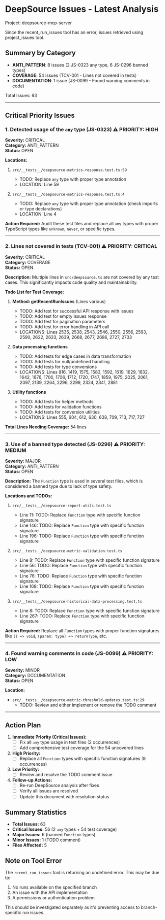 # DeepSource Issues - Latest Analysis

Project: deepsource-mcp-server

Since the recent_run_issues tool has an error, issues retrieved using project_issues tool.

## Summary by Category

- **ANTI_PATTERN**: 8 issues (2 JS-0323 any type, 6 JS-0296 banned types)
- **COVERAGE**: 54 issues (TCV-001 - Lines not covered in tests)
- **DOCUMENTATION**: 1 issue (JS-0099 - Found warning comments in code)

Total Issues: 63

---

## Critical Priority Issues

### 1. Detected usage of the `any` type (JS-0323) ⚠️ PRIORITY: HIGH
**Severity:** CRITICAL  
**Category:** ANTI_PATTERN  
**Status:** OPEN

**Locations:**
1. `src/__tests__/deepsource-metrics-response.test.ts:59`
   - TODO: Replace `any` type with proper type annotation
   - LOCATION: Line 59
   
2. `src/__tests__/deepsource-metrics-response.test.ts:4`
   - TODO: Replace `any` type with proper type annotation (check imports or type declarations)
   - LOCATION: Line 4

**Action Required:** Audit these test files and replace all `any` types with proper TypeScript types like `unknown`, `never`, or specific types.

---

### 2. Lines not covered in tests (TCV-001) ⚠️ PRIORITY: CRITICAL
**Severity:** CRITICAL  
**Category:** COVERAGE  
**Status:** OPEN

**Description:** Multiple lines in `src/deepsource.ts` are not covered by any test cases. This significantly impacts code quality and maintainability.

**Todo List for Test Coverage:**

1. **Method: getRecentRunIssues** (Lines various)
   - TODO: Add test for successful API response with issues
   - TODO: Add test for empty issues response
   - TODO: Add test for pagination parameters
   - TODO: Add test for error handling in API call
   - LOCATIONS: Lines 2535, 2538, 2543, 2546, 2550, 2556, 2563, 2590, 2622, 2633, 2639, 2668, 2677, 2686, 2727, 2733

2. **Data processing functions** 
   - TODO: Add tests for edge cases in data transformation
   - TODO: Add tests for null/undefined handling
   - TODO: Add tests for type conversions
   - LOCATIONS: Lines 816, 1419, 1575, 1583, 1592, 1619, 1629, 1632, 1642, 1676, 1700, 1706, 1712, 1720, 1747, 1859, 1975, 2025, 2061, 2097, 2139, 2264, 2296, 2299, 2324, 2341, 2881

3. **Utility functions** 
   - TODO: Add tests for helper methods
   - TODO: Add tests for validation functions
   - TODO: Add tests for conversion utilities
   - LOCATIONS: Lines 555, 604, 612, 630, 638, 709, 713, 717, 727

**Total Lines Needing Coverage:** 54 lines

---

### 3. Use of a banned type detected (JS-0296) ⚠️ PRIORITY: MEDIUM
**Severity:** MAJOR  
**Category:** ANTI_PATTERN  
**Status:** OPEN

**Description:** The `Function` type is used in several test files, which is considered a banned type due to lack of type safety.

**Locations and TODOs:**

1. `src/__tests__/deepsource-report-utils.test.ts`
   - Line 11: TODO: Replace `Function` type with specific function signature
   - Line 146: TODO: Replace `Function` type with specific function signature  
   - Line 196: TODO: Replace `Function` type with specific function signature

2. `src/__tests__/deepsource-metric-validation.test.ts`
   - Line 8: TODO: Replace `Function` type with specific function signature
   - Line 56: TODO: Replace `Function` type with specific function signature
   - Line 76: TODO: Replace `Function` type with specific function signature
   - Line 108: TODO: Replace `Function` type with specific function signature

3. `src/__tests__/deepsource-historical-data-processing.test.ts`
   - Line 8: TODO: Replace `Function` type with specific function signature
   - Line 267: TODO: Replace `Function` type with specific function signature

**Action Required:** Replace all `Function` types with proper function signatures like `() => void`, `(param: type) => returnType`, etc.

---

### 4. Found warning comments in code (JS-0099) ⚠️ PRIORITY: LOW
**Severity:** MINOR  
**Category:** DOCUMENTATION  
**Status:** OPEN

**Location:**
- `src/__tests__/deepsource-metric-threshold-updates.test.ts:29`
  - TODO: Review and either implement or remove the TODO comment

---

## Action Plan

1. **Immediate Priority (Critical Issues):**
   - [ ] Fix all `any` type usage in test files (2 occurrences)
   - [ ] Add comprehensive test coverage for the 54 uncovered lines

2. **High Priority:**
   - [ ] Replace all `Function` types with specific function signatures (9 occurrences)

3. **Low Priority:**
   - [ ] Review and resolve the TODO comment issue

4. **Follow-up Actions:**
   - [ ] Re-run DeepSource analysis after fixes
   - [ ] Verify all issues are resolved
   - [ ] Update this document with resolution status

## Summary Statistics

- **Total Issues:** 63
- **Critical Issues:** 56 (2 `any` types + 54 test coverage)
- **Major Issues:** 6 (banned `Function` types)
- **Minor Issues:** 1 (TODO comment)
- **Files Affected:** 5

## Note on Tool Error

The `recent_run_issues` tool is returning an undefined error. This may be due to:
1. No runs available on the specified branch
2. An issue with the API implementation
3. A permissions or authentication problem

This should be investigated separately as it's preventing access to branch-specific run issues.